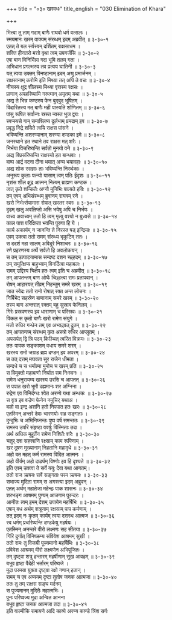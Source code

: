 +++
title = "०३० खरवधः"
title_english = "030 Elimination of Khara"

+++
<div class="audioEmbed"  caption="श्रीराम-हरिसीताराममूर्ति-घनपाठिभ्यां वचनम्" src="https://archive.org/download/Ramayana-recitation-Sriram-harisItArAmamUrti-Ghanapaati-v2/Kanda_3/Kanda_3_ARK-030-Kharasya_Vadhaha.mp3"></div>

भित्त्वा तु ताम् गदाम् बाणैः राघवो धर्म वत्सलः ।  
स्मयमानः खरम् वाक्यम् संरब्धम् इदम् अब्रवीत् ॥ ३-३०-१  
एतत् ते बल सर्वस्वम् दर्शितम् राक्षसाधम ।  
शक्ति हीनतरो मत्तो वृथा त्वम् उपगर्जसि ॥ ३-३०-२  
एषा बाण विनिर्भिन्ना गदा भूमि तलम् गता ।  
अभिधान प्रगल्भस्य तव प्रत्यय घातिनी ॥ ३-३०-३  
यत् त्वया उक्तम् विनष्टानाम् इदम् अश्रु प्रमार्जनम् ।  
राक्षसानाम् करोमि इति मिथ्या तत् अपि ते वचः ॥ ३-३०-४  
नीचस्य क्षुद्र शीलस्य मिथ्या वृत्तस्य रक्षसः ।  
प्राणान् अपहरिष्यामि गरुत्मान् अमृतम् यथा ॥ ३-३०-५  
अद्य ते भिन्न कण्ठस्य फेन बुद्बुद भूषितम् ।  
विदारितस्य मत् बाणैः मही पास्यति शोणितम् ॥ ३-३०-६  
पांसु रूषित सर्वान्गः स्रस्त न्यस्त भुज द्वयः ।  
स्वप्स्यसे गाम् समाश्लिष्य दुर्लभाम् प्रमदाम् इव ॥ ३-३०-७  
प्रवृद्ध निद्रे शयिते त्वयि राक्षस पांसने ।  
भविष्यन्ति अशरण्यानाम् शरण्या दण्डका इमे ॥ ३-३०-८  
जनस्थाने हत स्थाने तव राक्षस मत् शरैः ।  
निर्भया विचरिष्यन्ति सर्वतो मुनयो वने ॥ ३-३०-९  
अद्य विप्रसरिष्यन्ति राक्षस्यो हत बान्धवाः ।  
बाष्प आर्द्र वदना दीना भयात् अन्य भयावहाः ॥ ३-३०-१०  
अद्य शोक रसज्ञाः ताः भविष्यन्ति निरर्थकाः ।  
अनुरूप कुलाः पत्न्यो यासाम् त्वम् पतिः ईदृशः ॥ ३-३०-११  
नृशंस शील क्षुद्र आत्मन् नित्यम् ब्राह्मण कण्टक ।  
त्वत् कृते शन्कितैः अग्नौ मुनिभिः पात्यते हविः ॥ ३-३०-१२  
तम् एवम् अभिसंरब्धम् ब्रुवाणम् राघवम् रणे ।  
खरो निर्भर्त्सयामास रोषात् खरतर स्वरः ॥ ३-३०-१३  
दृढम् खलु अवलिप्तो असि भयेषु अपि च निर्भयः ।  
वाच्य अवाच्यम् ततो हि त्वम् मृत्यु वश्यो न बुध्यसे ॥ ३-३०-१४  
काल पाश परिक्षिप्ता भवन्ति पुरुषा हि ये ।  
कार्य अकार्यम् न जानन्ति ते निरस्त षड् इन्द्रियाः ॥ ३-३०-१५  
एवम् उक्त्वा ततो रामम् संरुध्य भृकुटिम् ततः ।  
स ददर्श महा सालम् अविदूरे निशाचरः ॥ ३-३०-१६  
रणे प्रहरणस्य अर्थे सर्वतो हि अवलोकयन् ।  
स तम् उत्पाटयामास सन्दष्ट दशन च्छ्हदम् ॥ ३-३०-१७  
तम् समुत्क्षिप्य बाहुभ्याम् विनर्दित्वा महाबलः ।  
रामम् उद्दिश्य चिक्षेप हतः त्वम् इति च अब्रवीत् ॥ ३-३०-१८  
तम् आपतन्तम् बाण ओघैः च्छ्हित्त्वा रामः प्रतापवान् ।  
रोषम् आहारयत् तीव्रम् निहन्तुम् समरे खरम् ॥ ३-३०-१९  
जात स्वेदः ततो रामो रोषात् रक्त अन्त लोचनः ।  
निर्बिभेद सहस्रेण बाणानाम् समरे खरम् ॥ ३-३०-२०  
तस्य बाण अन्तरात् रक्तम् बहु सुस्राव फेनिलम् ।  
गिरेः प्रस्रवणस्य इव धाराणाम् च परिस्रवः ॥ ३-३०-२१  
विकल स कृतो बाणैः खरो रामेण संयुगे ।  
मत्तो रुधिर गन्धेन तम् एव अभ्यद्रवत् द्रुतम् ॥ ३-३०-२२  
तम् आपतन्तम् संरब्धम् कृत अस्त्रो रुधिर आप्लुतम् ।  
अपसर्पत् द्वि त्रि पदम् किञ्चित् त्वरित विक्रमः ॥ ३-३०-२३  
ततः पावक सङ्काशम् वधाय समरे शरम् ।  
खरस्य रामो जग्राह ब्रह्म दण्डम् इव अपरम् ॥ ३-३०-२४  
स तत् दत्तम् मघवता सुर राजेन धीमता ।  
सन्दधे च स धर्मात्मा मुमोच च खरम् प्रति ॥ ३-३०-२५  
स विमुक्तो महाबाणो निर्घात सम निःस्वनः ।  
रामेण धनुरायम्य खरस्य उरसि च आपतत् ॥ ३-३०-२६  
स पपात खरो भूमौ दह्यमानः शर अग्निना ।  
रुद्रेण एव विनिर्दग्धः श्वेत अरण्ये यथा अन्धकः ॥ ३-३०-२७  
स वृत्र इव वज्रेण फेनेन नमुचिर् यथाअ ।  
बलो वा इन्द्र अशनि हतो निपपात हतः खरः ॥ ३-३०-२८  
एतस्मिन् अन्तरे देवाः चारणयोः सह सङ्गताः ।  
दुन्दुभिः च अभिनिघ्नन्तः पुष्प वर्ष समन्ततः ॥ ३-३०-२९  
रामस्य उपरि संहृष्टा ववर्षुः विस्मिताः तदा ।  
अर्थ अधिक मुहूर्तेन रामेण निशितैः शरैः ॥ ३-३०-३०  
चतुर् दश सहस्राणि रक्ष्साम् काम रूपिणाम् ।  
खर दूषण मुख्यानाम् निहतानि महामृधे ॥ ३-३०-३१  
अहो बत महत् कर्म रामस्य विदित आत्मनः ।  
अहो वीर्यम् अहो दार्ढ्यम् विष्णोः इव हि दृश्यते ॥ ३-३०-३२  
इति एवम् उक्त्वा ते सर्वे ययुः देवा यथा आगतम्।  
ततो राज ऋषयः सर्वे सङ्गताः परम ऋषयः ॥ ३-३०-३३  
सभाज्य मुदिता रामम् स अगस्त्या इदम् अब्रुवन् ।  
एतत् अर्थम् महातेजा महेन्द्रः पाक शासनः ॥ ३-३०-३४  
शरभङ्ग आश्रमम् पुण्यम् आजगाम पुरन्दरः ।  
आनीतः त्वम् इमम् देशम् उपायेन महर्षिभिः ॥ ३-३०-३५  
एषाम् वध अर्थम् शत्रूणाम् रक्षसाम् पाप कर्मणाम् ।  
तत् इदम् नः कृतम् कार्यम् त्वया दशरथ आत्मज ॥ ३-३०-३६  
स्व धर्मम् प्रचरिष्यन्ति दण्डकेषु महर्षयः ।  
एतस्मिन् अनन्तरे वीरो लक्ष्मणः सह सीतया ॥ ३-३०-३७  
गिरि दुर्गात् विनिष्क्रम्य संविवेश आश्रमम् सुखी ।  
ततो रामः तु विजयी पूज्यमानो महर्षिभिः ॥ ३-३०-३८  
प्रविवेश आश्रमम् वीरो लक्ष्मणेन अभिपूजितः ।  
तम् दृष्ट्वा शत्रु हन्तारम् महर्षीणाम् सुख आवहम् ॥ ३-३०-३९  
बभूव हृष्टा वैदेही भर्तारम् परिष्वजे ।  
मुदा परमया युक्ता दृष्ट्वा रक्षो गणान् हतान् ।  
रामम् च एव अव्ययम् दृष्टा तुतोष जनक आत्मजा ॥ ३-३०-४०  
ततः तु तम् राक्षस सङ्घ मर्दनम्  
स पूज्यमानम् मुदितैः महात्मभिः ।  
पुनः परिष्वज्य मुदा अन्वित आनना  
बभूव हृष्टा जनक आत्मजा तदा ॥ ३-३०-४१  
इति वाल्मीकि रामायणे आदि काव्ये अरण्य काण्डे त्रिंश सर्गः